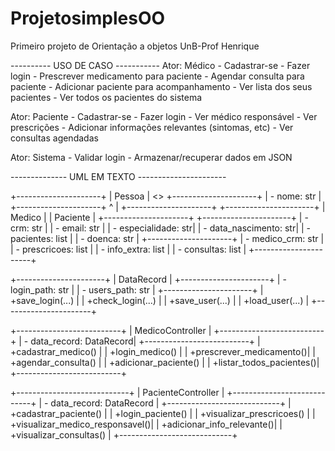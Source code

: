 # ProjetosimplesOO
Primeiro projeto de Orientação a objetos UnB-Prof Henrique

---------- USO DE CASO -----------
Ator: Médico
    - Cadastrar-se
    - Fazer login
    - Prescrever medicamento para paciente
    - Agendar consulta para paciente
    - Adicionar paciente para acompanhamento
    - Ver lista dos seus pacientes
    - Ver todos os pacientes do sistema

Ator: Paciente
    - Cadastrar-se
    - Fazer login
    - Ver médico responsável
    - Ver prescrições
    - Adicionar informações relevantes (sintomas, etc)
    - Ver consultas agendadas

Ator: Sistema
    - Validar login
    - Armazenar/recuperar dados em JSON

-------------- UML EM TEXTO  ----------------------


+---------------------+
|      Pessoa         |  <<abstract>>
+---------------------+
| - nome: str         |
+---------------------+
           ^
           |
+---------------------+         +----------------------+
|      Medico         |         |      Paciente        |
+---------------------+         +----------------------+
| - crm: str          |         | - email: str         |
| - especialidade: str|         | - data_nascimento: str|
| - pacientes: list   |         | - doenca: str        |
+---------------------+         | - medico_crm: str    |
                                | - prescricoes: list  |
                                | - info_extra: list   |
                                | - consultas: list    |
                                +----------------------+

+----------------------+
|     DataRecord       |
+----------------------+
| - login_path: str    |
| - users_path: str    |
+----------------------+
| +save_login(...)     |
| +check_login(...)    |
| +save_user(...)      |
| +load_user(...)      |
+----------------------+

+--------------------------+
|   MedicoController       |
+--------------------------+
| - data_record: DataRecord|
+--------------------------+
| +cadastrar_medico()      |
| +login_medico()          |
| +prescrever_medicamento()|
| +agendar_consulta()      |
| +adicionar_paciente()    |
| +listar_todos_pacientes()|
+--------------------------+

+----------------------------+
|   PacienteController       |
+----------------------------+
| - data_record: DataRecord  |
+----------------------------+
| +cadastrar_paciente()      |
| +login_paciente()          |
| +visualizar_prescricoes()  |
| +visualizar_medico_responsavel()|
| +adicionar_info_relevante()|
| +visualizar_consultas()    |
+----------------------------+

